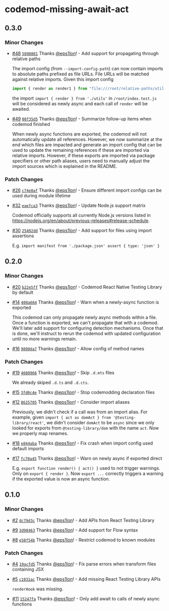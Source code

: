 # codemod-missing-await-act

## 0.3.0

### Minor Changes

- [#48](https://github.com/eps1lon/codemod-missing-await-act/pull/48) [`5898881`](https://github.com/eps1lon/codemod-missing-await-act/commit/58988810dbc141e55be7e4edd1171824f474be38) Thanks [@eps1lon](https://github.com/eps1lon)! - Add support for propagating through relative paths

  The import config (from `--import-config-path`) can now contain imports to absolute
  paths prefixed as file URLs.
  File URLs will be matched against relative imports.
  Given this import config

  ```js
  import { render as render1 } from "file:///root/relative-paths/utils.js";
  ```

  the import `import { render } from './utils'` in `/root/index.test.js` will be
  considered as newly async and each call of `render` will be awaited.

- [#49](https://github.com/eps1lon/codemod-missing-await-act/pull/49) [`00f35d5`](https://github.com/eps1lon/codemod-missing-await-act/commit/00f35d5fe34ce5981440782bf05a240a7538f209) Thanks [@eps1lon](https://github.com/eps1lon)! - Summarize follow-up items when codemod finished

  When newly async functions are exported, the codemod will not automatically update
  all references.
  However, we now summarize at the end which files are impacted and generate an import
  config that can be used to update the remaining references if these are imported
  via relative imports.
  However, if these exports are imported via package specifiers or other path aliases,
  users need to manually adjust the import sources which is explained in the README.

### Patch Changes

- [#26](https://github.com/eps1lon/codemod-missing-await-act/pull/26) [`c74e8af`](https://github.com/eps1lon/codemod-missing-await-act/commit/c74e8afc7ebf354b15b6d98bc0ff17258e5f0f06) Thanks [@eps1lon](https://github.com/eps1lon)! - Ensure different import configs can be used during module lifetime

- [#32](https://github.com/eps1lon/codemod-missing-await-act/pull/32) [`eaefca3`](https://github.com/eps1lon/codemod-missing-await-act/commit/eaefca37b69386e3894b74254e162d17f618765f) Thanks [@eps1lon](https://github.com/eps1lon)! - Update Node.js support matrix

  Codemod officially supports all currently Node.js versions listed in https://nodejs.org/en/about/previous-releases#release-schedule.

- [#30](https://github.com/eps1lon/codemod-missing-await-act/pull/30) [`25492dd`](https://github.com/eps1lon/codemod-missing-await-act/commit/25492dde45bd5b78b77e0e2755109cbdece9c2a0) Thanks [@eps1lon](https://github.com/eps1lon)! - Add support for files using import assertions

  E.g. `import manifest from './package.json' assert { type: 'json' }`

## 0.2.0

### Minor Changes

- [#20](https://github.com/eps1lon/codemod-missing-await-act/pull/20) [`b22e5ff`](https://github.com/eps1lon/codemod-missing-await-act/commit/b22e5ff830a913096fbc5dc7b2b0d00cc41149c0) Thanks [@eps1lon](https://github.com/eps1lon)! - Codemod React Native Testing Library by default

- [#14](https://github.com/eps1lon/codemod-missing-await-act/pull/14) [`408a664`](https://github.com/eps1lon/codemod-missing-await-act/commit/408a664a7bf080736be21efa93064f5795086ef3) Thanks [@eps1lon](https://github.com/eps1lon)! - Warn when a newly-async function is exported

  This codemod can only propagate newly async methods within a file.
  Once a function is exported, we can't propagate that with a codemod.
  We'll later add support for configuring detection mechanisms.
  Once that is done, we'll instruct to rerun the codemod with updated configuration until no more warnings remain.

- [#16](https://github.com/eps1lon/codemod-missing-await-act/pull/16) [`9890da7`](https://github.com/eps1lon/codemod-missing-await-act/commit/9890da7958e56d2c9c82938402e44524fb407621) Thanks [@eps1lon](https://github.com/eps1lon)! - Allow config of method names

### Patch Changes

- [#19](https://github.com/eps1lon/codemod-missing-await-act/pull/19) [`4608966`](https://github.com/eps1lon/codemod-missing-await-act/commit/46089664066488632d837e6091b911ecc3dc1971) Thanks [@eps1lon](https://github.com/eps1lon)! - Skip `.d.mts` files

  We already skiped `.d.ts` and `.d.cts`.

- [#15](https://github.com/eps1lon/codemod-missing-await-act/pull/15) [`3fd0c4e`](https://github.com/eps1lon/codemod-missing-await-act/commit/3fd0c4e4d1263f3c7b9f3d380d6d5029047e5f0c) Thanks [@eps1lon](https://github.com/eps1lon)! - Stop codemodding declaration files

- [#12](https://github.com/eps1lon/codemod-missing-await-act/pull/12) [`8625705`](https://github.com/eps1lon/codemod-missing-await-act/commit/86257058b69661f111aa0145ac64b5136e1bec3f) Thanks [@eps1lon](https://github.com/eps1lon)! - Consider import aliases

  Previously, we didn't check if a call was from an import alias.
  For example, given `import { act as domAct } from '@testing-library/react'`, we didn't consider `domAct` to be `async` since we only looked for exports from `@testing-library/dom` with the name `act`.
  Now we properly map renames.

- [#18](https://github.com/eps1lon/codemod-missing-await-act/pull/18) [`e844aba`](https://github.com/eps1lon/codemod-missing-await-act/commit/e844aba4caaf0d2bc4ef68cda5bbdd9e1ec39088) Thanks [@eps1lon](https://github.com/eps1lon)! - Fix crash when import config used default imports

- [#17](https://github.com/eps1lon/codemod-missing-await-act/pull/17) [`fc70a45`](https://github.com/eps1lon/codemod-missing-await-act/commit/fc70a452547573764cfd9c9cb1366a8902c82dd2) Thanks [@eps1lon](https://github.com/eps1lon)! - Warn on newly async if exported direct

  E.g. `export function render() { act() }` used to not trigger warnings.
  Only on `export { render }`.
  Now `export ...` correctly triggers a warning if the exported value is now an async function.

## 0.1.0

### Minor Changes

- [#2](https://github.com/eps1lon/codemod-missing-await-act/pull/2) [`dc79d3c`](https://github.com/eps1lon/codemod-missing-await-act/commit/dc79d3c80554abc9e35e2abcbc17e0914519dd4a) Thanks [@eps1lon](https://github.com/eps1lon)! - Add APIs from React Testing Library

- [#9](https://github.com/eps1lon/codemod-missing-await-act/pull/9) [`3d98463`](https://github.com/eps1lon/codemod-missing-await-act/commit/3d9846348892277c33268ef8bff4cfac8ec869f5) Thanks [@eps1lon](https://github.com/eps1lon)! - Add support for Flow syntax

- [#8](https://github.com/eps1lon/codemod-missing-await-act/pull/8) [`e58f54b`](https://github.com/eps1lon/codemod-missing-await-act/commit/e58f54b587bc5088016d54021d4fbfb61dd30dfb) Thanks [@eps1lon](https://github.com/eps1lon)! - Restrict codemod to known modules

### Patch Changes

- [#4](https://github.com/eps1lon/codemod-missing-await-act/pull/4) [`19acfd5`](https://github.com/eps1lon/codemod-missing-await-act/commit/19acfd518812ff6aba2e0bdb30dd6b30a4451e9e) Thanks [@eps1lon](https://github.com/eps1lon)! - Fix parse errors when transform files containing JSX

- [#5](https://github.com/eps1lon/codemod-missing-await-act/pull/5) [`c1031ac`](https://github.com/eps1lon/codemod-missing-await-act/commit/c1031acec93fff8479ddd900929ef569c321e012) Thanks [@eps1lon](https://github.com/eps1lon)! - Add missing React Testing Library APIs

  `renderHook` was missing.

- [#11](https://github.com/eps1lon/codemod-missing-await-act/pull/11) [`15247fa`](https://github.com/eps1lon/codemod-missing-await-act/commit/15247fa18d029aaeda6c51afc3d45b40c4823f7a) Thanks [@eps1lon](https://github.com/eps1lon)! - Only add await to calls of newly async functions
